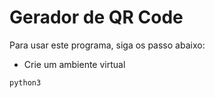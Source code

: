 # Gerador de QR Code

Para usar este programa, siga os passo abaixo:

- Crie um ambiente virtual

```  
python3 
```